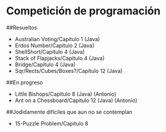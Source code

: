 # Competición de programación
##Resueltos
- Australian Voting/Capítulo 1 (Java) 
- Erdos Number/Capítulo 2 (Java)
- ShellShort/Capítulo 4 (Java)
- Stack of Flapjacks/Capítulo 4 (Java)
- Bridge/Capítulo 4 (Java)
- Sqr/Rects/Cubes/Boxes?/Capítulo 12 (Java)

##En progreso
- Little Bishops/Capítulo 8 (Java) (Antonio)
- Ant on a Chessboard/Capítulo 12 (Java) (Antonio)

##Jodidamente difíciles que aun no se contemplan
- 15-Puzzle Problem/Capítulo 8